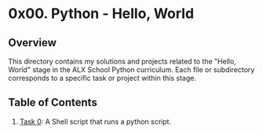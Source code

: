# 0x00. Python - Hello, World

## Overview

This directory contains my solutions and projects related to the "Hello, World" stage in the ALX School Python curriculum. Each file or subdirectory corresponds to a specific task or project within this stage.

## Table of Contents

1. [Task 0](./0-run): A Shell script that runs a python script.
